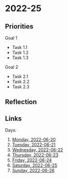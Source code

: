 # 2022-25

## Priorities

Goal 1
- Task 1.1
- Task 1.2
- Task 1.3

Goal 2
- Task 2.1
- Task 2.2
- Task 2.3

## Reflection



## Links
Days:

1. [Monday, 2022-06-20](calendar/days/2022-06-20.md)
2. [Tuesday, 2022-06-21](calendar/days/2022-06-21.md)
3. [Wednesday, 2022-06-22](calendar/days/2022-06-22.md)
4. [Thursday, 2022-06-23](calendar/days/2022-06-23.md)
5. [Friday, 2022-06-24](calendar/days/2022-06-24.md)
6. [Saturday, 2022-06-25](calendar/days/2022-06-25.md)
7. [Sunday, 2022-06-26](calendar/days/2022-06-26.md)
